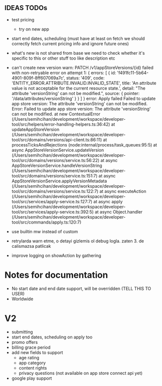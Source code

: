 ## IDEAS TODOs

- test pricing

  - try on new app

- start end dates, scheduling (must have at least on fetch we should correctly fetch current pricing info and ignore future ones)

- what's new is not shared from base
  we need to check whether it's specific to this or other stuff too like description etc

- can't create new version
  warn: PATCH /v1/appStoreVersions/{id} failed with non-retryable error on attempt 1:
  {
  errors: [
  {
  id: 'f491fc11-5b64-4901-809f-8ff607069a7c',
  status: '409',
  code: 'ENTITY_ERROR.ATTRIBUTE.INVALID.INVALID_STATE',
  title: 'An attribute value is not acceptable for the current resource state.',
  detail: "The attribute 'versionString' can not be modified.",
  source: { pointer: '/data/attributes/versionString' }
  }
  ]
  }
  error: Apply failed Failed to update app store version: The attribute 'versionString' can not be modified.
  Error: Failed to update app store version: The attribute 'versionString' can not be modified.
  at new ContextualError (/Users/semihcihan/development/workspace/developer-tool/src/helpers/error-handling-helpers.ts:36:42)
  at updateAppStoreVersion (/Users/semihcihan/development/workspace/developer-tool/src/domains/versions/api-client.ts:86:11)
  at processTicksAndRejections (node:internal/process/task_queues:95:5)
  at async AppStoreVersionService.updateVersion (/Users/semihcihan/development/workspace/developer-tool/src/domains/versions/service.ts:56:22)
  at async AppStoreVersionService.handleVersionString (/Users/semihcihan/development/workspace/developer-tool/src/domains/versions/service.ts:151:7)
  at async AppStoreVersionService.applyVersionMetadata (/Users/semihcihan/development/workspace/developer-tool/src/domains/versions/service.ts:122:7)
  at async executeAction (/Users/semihcihan/development/workspace/developer-tool/src/services/apply-service.ts:127:7)
  at async apply (/Users/semihcihan/development/workspace/developer-tool/src/services/apply-service.ts:392:5)
  at async Object.handler (/Users/semihcihan/development/workspace/developer-tool/src/commands/apply.ts:120:7)

- use builtin mw instead of custom

- retrylarda warn etme, o detayi gizlemis ol debug logla. zaten 3. de calismazsa patlicak

- improve logging on showAction by gathering

# Notes for documentation

- No start date and end date support, will be overridden (TELL THIS TO USER)
- Worldwide

# V2

- submitting
- start end dates, scheduling on apply too
- promo offers
- billing grace period
- add new fields to support
  - age rating
  - app category
  - content rights
  - privacy questions (not available on app store connect api yet)
- google play support
